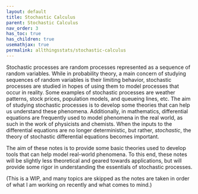 ```yaml
---
layout: default
title: Stochastic Calculus
parent: Stochastic Calculus
nav_order: 3
has_toc: true
has_children: true
usemathjax: true
permalink: allthingsstats/stochastic-calculus
---
```


Stochastic processes are random processes represented as a sequence of random variables. While in probability theory, a main concern of studying sequences of random variables is their limiting behavior, stochastic processes are studied in hopes of using them to model processes that occur in reality. Some examples of stochastic processes are weather patterns, stock prices, population models, and queueing lines, etc. The aim of studying stochastic processes is to develop some theories that can help us understand these phenomena. Additionally, in mathematics, differential equations are frequently used to model phenomena in the real world, as such in the work of physicists and chemists. When the inputs to the differential equations are no longer deterministic, but rather, *stochastic*, the theory of stochastic differential equations becomes important. 

The aim of these notes is to provide some basic theories used to develop tools that can help model real-world phenomena. To this end, these notes will be slightly less theoretical and geared towards applications, but will provide some rigor in understanding the essentials of stochastic processes.

(This is a WIP, and many topics are skipped as the notes are taken in order of what I am working on recently and what comes to mind.)

